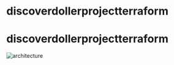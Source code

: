 ﻿# discoverdollerprojectterraform

# discoverdollerprojectterraform
![architecture](https://github.com/ghkkdswvgg/discoverdollerprojectterraform/assets/65691513/6314a562-0201-4d84-b8ed-36266c51f5a4)
